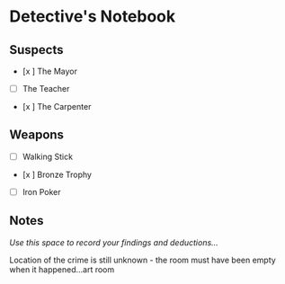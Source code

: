 # Detective's Notebook

## Suspects
- [x ] The Mayor
- [ ] The Teacher
- [x ] The Carpenter

## Weapons
- [ ] Walking Stick
- [x ] Bronze Trophy
- [ ] Iron Poker

## Notes
*Use this space to record your findings and deductions...*

Location of the crime is still unknown - the room must have been empty when it happened...art room
